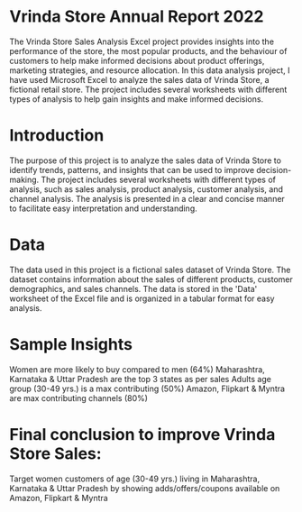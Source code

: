# Vrinda Store Annual Report 2022
The Vrinda Store Sales Analysis Excel project provides insights into the performance of the store, the most popular products, and the behaviour of customers to help make informed decisions about product offerings, marketing strategies, and resource allocation.
In this data analysis project, I have used Microsoft Excel to analyze the sales data of Vrinda Store, a fictional retail store. The project includes several worksheets with different types of analysis to help gain insights and make informed decisions.

# Introduction
The purpose of this project is to analyze the sales data of Vrinda Store to identify trends, patterns, and insights that can be used to improve decision-making. The project includes several worksheets with different types of analysis, such as sales analysis, product analysis, customer analysis, and channel analysis. The analysis is presented in a clear and concise manner to facilitate easy interpretation and understanding.

# Data
The data used in this project is a fictional sales dataset of Vrinda Store. The dataset contains information about the sales of different products, customer demographics, and sales channels. The data is stored in the 'Data' worksheet of the Excel file and is organized in a tabular format for easy analysis.


# Sample Insights
Women are more likely to buy compared to men (64%)
Maharashtra, Karnataka & Uttar Pradesh are the top 3 states as per sales
Adults age group (30-49 yrs.) is a max contributing (50%)
Amazon, Flipkart & Myntra are max contributing channels (80%)

# Final conclusion to improve Vrinda Store Sales:
Target women customers of age (30-49 yrs.) living in Maharashtra, Karnataka & Uttar Pradesh by showing adds/offers/coupons available on Amazon, Flipkart & Myntra
